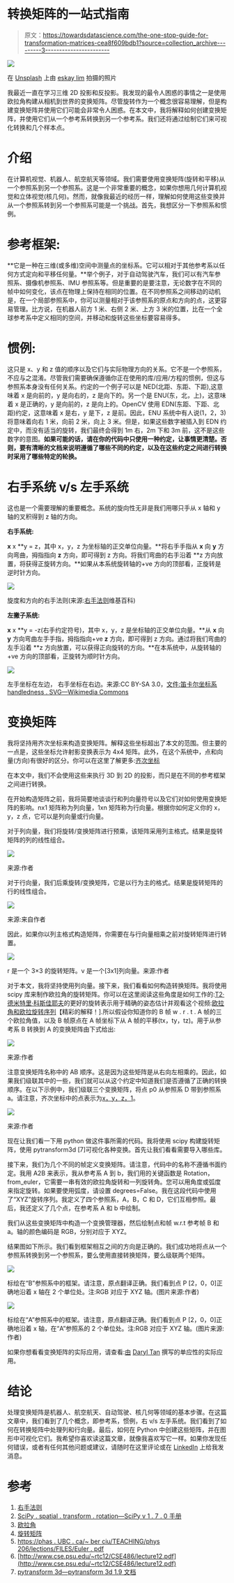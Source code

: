 # 转换矩阵的一站式指南

> 原文：<https://towardsdatascience.com/the-one-stop-guide-for-transformation-matrices-cea8f609bdb1?source=collection_archive---------3----------------------->

![](img/b6bfb6d236474d5c09eddc182d7c1759.png)

在 [Unsplash](https://unsplash.com?utm_source=medium&utm_medium=referral) 上由 [eskay lim](https://unsplash.com/@eskaylim?utm_source=medium&utm_medium=referral) 拍摄的照片

我最近一直在学习三维 2D 投影和反投影。我发现的最令人困惑的事情之一是使用欧拉角构建从相机到世界的变换矩阵。尽管旋转作为一个概念很容易理解，但是构建变换矩阵并使用它们可能会非常令人困惑。在本文中，我将解释如何创建变换矩阵，并使用它们从一个参考系转换到另一个参考系。我们还将通过绘制它们来可视化转换和几个样本点。

# 介绍

在计算机视觉、机器人、航空航天等领域。我们需要使用变换矩阵(旋转和平移)从一个参照系到另一个参照系。这是一个非常重要的概念，如果你想用几何计算机视觉和立体视觉(核几何)。然而，就像我最近的经历一样，理解如何使用这些变换并从一个参照系转到另一个参照系可能是一个挑战。首先，我想区分一下参照系和惯例。

# 参考框架:

**它是一种在三维(或多维)空间中测量点的坐标系。它可以相对于其他参考系以任何方式定向和平移任何量。**举个例子，对于自动驾驶汽车，我们可以有汽车参照系、摄像机参照系、IMU 参照系等。但是重要的是要注意，无论数字在不同的帧中如何变化，该点在物理上保持在相同的位置。在不同参照系之间移动的动机是，在一个局部参照系中，你可以测量相对于该参照系的原点和方向的点，这更容易管理。比方说，在机器人前方 1 米、右侧 2 米、上方 3 米的位置，比在一个全球参考系中定义相同的空间，并移动和旋转这些坐标要容易得多。

# 惯例:

这只是 x、y 和 z 值的顺序以及它们与实际物理方向的关系。它不是一个参照系，不应与之混淆。尽管我们需要确保遵循你正在使用的库/应用/方程的惯例，但这与参照系本身没有任何关系。约定的一个例子可以是 NED(北距、东距、下距),这意味着 x 是向前的，y 是向右的，z 是向下的。另一个是 ENU(东，北，上)，这意味着 x 是正确的，y 是向前的，z 是向上的。OpenCV 使用 EDN(东距、下距、北距)约定，这意味着 x 是右，y 是下，z 是前。因此，ENU 系统中有人说(1，2，3)将意味着向右 1 米，向前 2 米，向上 3 米。但是，如果这些数字被插入到 EDN 约定中，而没有适当的旋转，我们最终会得到 1m 右，2m 下和 3m 前，这不是这些数字的意图。**如果可能的话，请在你的代码中只使用一种约定，让事情更清楚。否则，要有清晰的文档来说明遵循了哪些不同的约定，以及在这些约定之间进行转换时采用了哪些特定的轮换。**

# 右手系统 v/s 左手系统

这也是一个需要理解的重要概念。系统的旋向性无非是我们用哪只手从 x 轴和 y 轴的叉积得到 z 轴的方向。

**右手系统:**

**x** x **y = z，其中 x，y，z 为坐标轴的正交单位向量。**将右手手指从 **x** 向 **y** 方向弯曲，拇指指向 **z** 方向，即可得到 z 方向。将我们弯曲的右手沿着 **z 方向放置，将获得正旋转方向。**如果从本系统旋转轴的+ve 方向的顶部看，正旋转是逆时针方向。

![](img/0dbf3040dd1408a7736712e0b2c7d5d7.png)

旋度和方向的右手法则(来源:[右手法则](https://en.wikipedia.org/wiki/Right-hand_rule)维基百科)

**左撇子系统:**

**x** x **y = -z(右手约定符号)，其中 x，y，z 是坐标轴的正交单位向量。**从 **x** 向 **y** 方向弯曲左手手指，拇指指向+ve **z** 方向，即可得到 z 方向。通过将我们弯曲的左手沿着 **z 方向放置，可以获得正向旋转的方向。**在本系统中，从旋转轴的+ve 方向的顶部看，正旋转为顺时针方向。

![](img/7d4f6b097a6614eb14098ae672b145eb.png)

左手坐标在左边，
右手坐标在右边。来源:CC BY-SA 3.0，[文件:笛卡尔坐标系 handledness . SVG—Wikimedia Commons](https://commons.wikimedia.org/w/index.php?curid=628183)

# 变换矩阵

我将坚持用齐次坐标来构造变换矩阵。解释这些坐标超出了本文的范围。但主要的一点是，这些坐标允许射影变换表示为 4x4 矩阵。此外，在这个系统中，点和向量(方向)有很好的区分。你可以在这里了解更多:[齐次坐标](https://en.wikipedia.org/wiki/Homogeneous_coordinates)

在本文中，我们不会使用这些来执行 3D 到 2D 的投影，而只是在不同的参考框架之间进行转换。

在开始构造矩阵之前，我将简要地谈谈行和列向量符号以及它们对如何使用变换矩阵的影响。nx1 矩阵称为列向量，1xn 矩阵称为行向量。根据你如何定义你的 x，y，z 点，它可以是列向量或行向量。

对于列向量，我们将旋转/变换矩阵进行预乘，该矩阵采用列主格式。结果是旋转矩阵的列的线性组合。

![](img/650ab168b93144816274fc8345e35c65.png)

来源:作者

对于行向量，我们后乘旋转/变换矩阵，它是以行为主的格式。结果是旋转矩阵的行的线性组合。

![](img/e1209ade3caf34703a99fc3b171fe781.png)

来源:来自作者

因此，如果你以列主格式构造矩阵，你需要在与行向量相乘之前对旋转矩阵进行转置。

![](img/256005c905feb81c63baca3639a440ce.png)

r 是一个 3×3 的旋转矩阵。v 是一个[3x1]列向量。来源:作者

对于本文，我将坚持使用列向量。接下来，我们看看如何构造转换矩阵。我将使用 scipy 库来制作欧拉角的旋转矩阵。你可以在这里阅读这些角度是如何工作的:[T2·德米特里·科斯佳耶夫](/better-rotation-representations-for-accurate-pose-estimation-e890a7e1317f)的更好的旋转表示用于精确的姿态估计并观看这个视频:[欧拉角和欧拉旋转序列](https://www.youtube.com/watch?v=GJBc6z6p0KQ)【精彩的解释！].所以假设你知道你的 B 帧 w . r . t . A 帧的三个欧拉角值，以及 B 帧原点在 A 帧坐标下从 A 帧的平移(tx，ty，tz)。用于从参考系 B 转换到 A 的变换矩阵由下式给出:

![](img/b9ba201cf99ae0c603a3ceec83d2ac3c.png)

来源:作者

注意变换矩阵名称中的 AB 顺序。这是因为这些矩阵是从右向左相乘的。因此，如果我们级联其中的一些，我们就可以从这个约定中知道我们是否遵循了正确的转换顺序。在以下示例中，我们级联三个变换矩阵，将点 p0 从参照系 D 带到参照系 a。请注意，齐次坐标中的点表示为[x，y，z，1](这些坐标的所有缩放版本都是等效的，即[wx，wy，wz，w])。

![](img/8fc41c4be57887de184ecf394e578527.png)

来源:作者

现在让我们看一下用 python 做这件事所需的代码。我将使用 scipy 构建旋转矩阵，使用 pytransform3d [7]可视化各种变换。首先让我们看看需要导入哪些库。

接下来，我们为几个不同的帧定义变换矩阵。请注意，代码中的名称不遵循书面约定。我用 A2B 来表示，我从参考系 A 到 b，我们用的关键函数是 Rotation，from_euler，它需要一串有效的欧拉角旋转和一列旋转角。您可以用角度或弧度来指定旋转。如果要使用弧度，请设置 degrees=False。我在这段代码中使用了“XYZ”旋转序列。我定义了四个参照系，A，B，C 和 D，它们互相参照。最后，我还定义了几个点，在参考系 A 和 b 中绘制。

我们从这些变换矩阵中构造一个变换管理器，然后绘制点和帧 w.r.t 参考帧 B 和 a。轴的颜色编码是 RGB，分别对应于 XYZ。

结果图如下所示。我们看到框架相互之间的方向是正确的。我们成功地将点从一个参照系转换到另一个参照系，要么使用直接转换矩阵，要么级联两个矩阵。

![](img/768c44dea2349b392876a00d2e69ad74.png)

标绘在“B”参照系中的框架。请注意，原点翻译正确。我们看到点 P [2，0，0]正确地沿着 x 轴在 2 个单位处。注:RGB 对应于 XYZ 轴。(图片来源:作者)

![](img/66bfe43ae1a17aa86de768478eb9f600.png)

标绘在“A”参照系中的框架。请注意，原点翻译正确。我们看到点 P [2，0，0]正确地沿着 x 轴，在“A”参照系的 2 个单位处。注:RGB 对应于 XYZ 轴。(图片来源:作者)

如果你想看看变换矩阵的实际应用，请查看:[由](/a-hands-on-application-of-homography-ipm-18d9e47c152f) [Daryl Tan](https://medium.com/u/d5d47d10c0e9?source=post_page-----cea8f609bdb1--------------------------------) 撰写的单应性的实际应用。

# 结论

处理变换矩阵是机器人、航空航天、自动驾驶、核几何等领域的基本步骤。在这篇文章中，我们看到了几个概念，即参考系，惯例，右 v/s 左手系统。我们看到了如何在转换矩阵中处理列和行向量。最后，如何在 Python 中创建这些矩阵，并在图形中可视化它们。我希望你喜欢读这篇文章，就像我喜欢写它一样。如果你发现任何错误，或者有任何其他问题或建议，请随时在这里评论或在 [LinkedIn](https://www.linkedin.com/in/msminhas93/) 上给我发消息。

# 参考

1.  [右手法则](https://en.wikipedia.org/wiki/Right-hand_rule)
2.  [SciPy . spatial . transform . rotation—SciPy v 1 . 7 . 0 手册](https://docs.scipy.org/doc/scipy/reference/generated/scipy.spatial.transform.Rotation.html)
3.  [欧拉角](https://en.wikipedia.org/wiki/Euler_angles)
4.  [旋转矩阵](https://en.wikipedia.org/wiki/Rotation_matrix)
5.  [https://phas . UBC . ca/~ ber ciu/TEACHING/phys 206/lections/FILES/Euler . pdf](https://phas.ubc.ca/~berciu/TEACHING/PHYS206/LECTURES/FILES/euler.pdf)
6.  [http://www.cse.psu.edu/~rtc12/CSE486/lecture12.pdf](http://www.cse.psu.edu/~rtc12/CSE486/lecture12.pdf)
7.  [pytransform 3d—pytransform 3d 1.9 文档](https://rock-learning.github.io/pytransform3d/index.html)